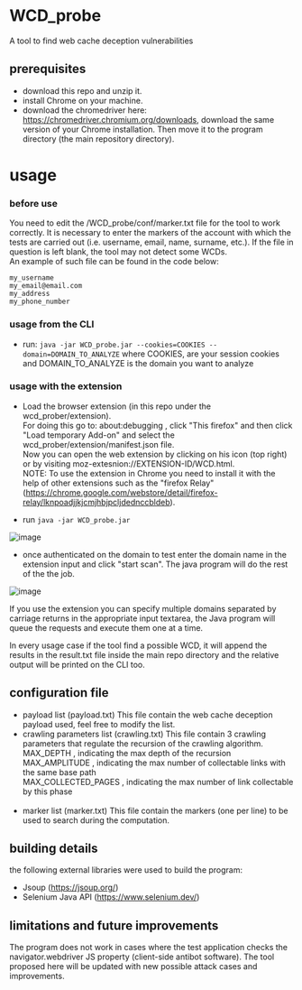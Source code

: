 # WCD_probe

A tool to find web cache deception vulnerabilities


## prerequisites

 - download this repo and unzip it.
 - install Chrome on your machine.
 - download the chromedriver here: https://chromedriver.chromium.org/downloads, download the same version of your Chrome installation. Then move it to the program directory (the main repository directory).
 

# usage

### before use

You need to edit the /WCD_probe/conf/marker.txt file for the tool to work correctly. It is necessary to enter the markers of the account with which the tests are carried out (i.e. username, email, name, surname, etc.). If the file in question is left blank, the tool may not detect some WCDs.
 <br/>An example of such file can be found in the code below:

```
my_username
my_email@email.com
my_address
my_phone_number
```

### usage from the CLI

 - run: `java -jar WCD_probe.jar --cookies=COOKIES --domain=DOMAIN_TO_ANALYZE`
   where COOKIES, are your session cookies and DOMAIN_TO_ANALYZE is the domain you want to analyze
   
   
 
### usage with the extension

 - Load the browser extension (in this repo under the wcd_prober/extension).
 <br/> For doing this go to: about:debugging , click "This firefox" and then click "Load temporary Add-on" and select the wcd_prober/extension/manifest.json file. <br/>Now you can open the web extension by clicking on his icon (top right) or by visiting moz-extesnion://EXTENSION-ID/WCD.html. <br/>NOTE: To use the extension in Chrome you need to install it with the help of other extensions such as the "firefox Relay" (https://chrome.google.com/webstore/detail/firefox-relay/lknpoadjjkjcmjhbjpcljdednccbldeb).
 
 
 - run `java -jar WCD_probe.jar`
 
 ![image](https://github.com/f-min/WCD_prober/blob/mainx/img/cli.png)
 
 - once authenticated on the domain to test enter the domain name in the extension input and click "start scan". The java program will do the rest of the the job.
 
  ![image](https://github.com/f-min/WCD_prober/blob/mainx/img/screen.png)
  
 
 
If you use the extension you can specify multiple domains separated by carriage returns in the appropriate input textarea, the Java program will queue the requests and execute them one at a time.
 
In every usage case if the tool find a possible WCD, it will append the results in the result.txt file inside the main repo directory and the relative output will be printed on the CLI too.

## configuration file

 - payload list (payload.txt)
   This file contain the web cache deception payload used, feel free to modify the list.<br/>
 - crawling parameters list (crawling.txt)
   This file contain 3 crawling parameters that regulate the recursion of the crawling algorithm.<br/>
   MAX_DEPTH , indicating the max depth of the recursion<br/>
   MAX_AMPLITUDE , indicating the max number of collectable links with the same base path<br/>
   MAX_COLLECTED_PAGES , indicating the max number of link collectable by this phase<br/><br/>
 - marker list (marker.txt)
   This file contain the markers (one per line) to be used to search during the computation.
  
  
## building details

the following external libraries were used to build the program:
  
  - Jsoup (https://jsoup.org/) <br/>
  - Selenium Java API (https://www.selenium.dev/) <br/>
 
 
## limitations and future improvements

The program does not work in cases where the test application checks the navigator.webdriver JS property (client-side antibot software). The tool proposed here will be updated with new possible attack cases and improvements.




